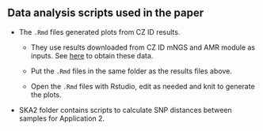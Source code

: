 ## Data analysis scripts used in the paper

- The `.Rmd` files generated plots from CZ ID results.

  - They use results downloaded from CZ ID mNGS and AMR module as inputs. See [here](https://github.com/chanzuckerberg/czid-amr-manuscript-2024/tree/main/data) to obtain these data.

  - Put the `.Rmd` files in the same folder as the results files above.

  - Open the `.Rmd` files with Rstudio, edit as needed and knit to generate the plots.

- SKA2 folder contains scripts to calculate SNP distances between samples for Application 2.
